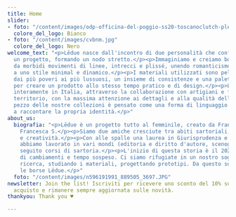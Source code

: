 ```yaml
---
title: Home
slider:
- foto: "/content/images/odp-officina-del-poggio-ss20-toscanoclutch-plexyfuxia.jpg"
  colore_del_logo: Bianco
- foto: "/content/images/cvbnm.jpg"
  colore_del_logo: Nero
welcome_text: "<p>Lēdue nasce dall'incontro di due personalità che confluiscono in
  un progetto, formando un nodo stretto.</p><p>Immaginiamo e creiamo borse caratterizzate
  da morbidi movimenti di linee, intrecci e plissé, unendo romanticismo e raffinatezza
  a uno stile minimal e dinamico.</p><p>I materiali utilizzati sono pelle e tessuti,
  dai più poveri ai più lussuosi, un insieme di consistenze e una palette di colori
  per creare un prodotto allo stesso tempo pratico e di design.</p><p>Lēdue investe
  interamente in Italia, attraverso la collaborazione con artigiani e fornitori del
  territorio, con la massima attenzione ai dettagli e alla qualità della lavorazione.</p><p>Ogni
  pezzo delle nostre collezioni è pensato come una forma di linguaggio che possa contribuire
  a raccontare la propria identità.</p>"
about_us:
  biografia: "<p>Lēdue è un progetto tutto al femminile, creato da Francesca B. e
    Francesca S.</p><p>Siamo due amiche cresciute tra abiti sartoriali, artigianalità
    e creatività.</p><p>Con alle spalle una laurea in Giurisprudenza e Architettura,
    abbiamo lavorato in vari mondi (editoria e diritto d'autore, scenografia e moda),
    seguito corsi di sartoria.</p><p>L'inizio di questa storia è il 2020, anno pieno
    di cambiamenti e tempo sospeso. Ci siamo rifugiate in un nostro sogno, facendo
    ricerca, studiando i materiali, progettando prototipi. Da questo sogno nascono
    le borse Lēdue.</p>"
  foto: "/content/images/n596191991_889505_3697.JPG"
newsletter: Join the list! Iscriviti per ricevere uno sconto del 10% sul tuo primo
  acquisto e rimanere sempre aggiornata sulle novità.
thankyou: Thank you ♥

---
```

